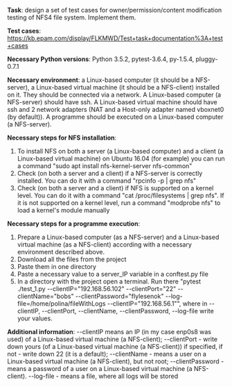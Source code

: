 <b>Task</b>: design a set of test cases for owner/permission/content modification testing of NFS4 file system. Implement them.

<b>Test cases</b>: https://kb.epam.com/display/FLKMWD/Test+task+documentation%3A+test+cases

<b>Necessary Python versions</b>: Python 3.5.2, pytest-3.6.4, py-1.5.4, pluggy-0.7.1

<b>Necessary environment</b>: a Linux-based computer (it should be a NFS-server), a Linux-based virtual machine (it should be a NFS-client) installed on it. They should be connected via a network. A Linux-based computer (a NFS-server) should have ssh. A Linux-based virtual machine should have ssh and 2 network adapters (NAT and a Host-only adapter named vboxnet0 (by default)). A programme should be executed on a Linux-based computer (a NFS-server). 

<b>Necessary steps for NFS installation</b>:
  1. To install NFS on both a server (a Linux-based computer) and a client (a Linux-based virtual machine) on Ubuntu 16.04 (for example) you can run a command "sudo apt install nfs-kernel-server nfs-common"
  2. Check (on both a server and a client) if a NFS-server is correctly installed. You can do it with a command "rpcinfo -p | grep nfs"
  3. Check (on both a server and a client) if NFS is supported on a kernel level. You can do it with a command "cat /proc/filesystems | grep nfs". If it is not supported on a kernel level, run a command "modprobe nfs" to load a kernel's module manually


<b>Necessary steps for a programme execution</b>: 
  1. Prepare a Linux-based computer (as a NFS-server) and a Linux-based virtual machine (as a NFS-client) according with a necessary environment described above.  
  2. Download all the files from the project
  3. Paste them in one directory
  4. Paste a necessary value to a server_IP variable in a conftest.py file
  4. In a directory with the project open a terminal. Run there "pytest ./test_1.py --clientIP="192.168.56.102" --clientPort="22" --clientName="bobs" --clientPassword="flylesenok" --log-file=/home/polina/fileWithLogs --clientIP="192.168.56.1"", where in --clientIP, --clientPort, --clientName, --clientPassword, --log-file write your values.
  
 <b>Additional information</b>:
 --clientIP means an IP (in my case enp0s8 was used) of a Linux-based virtual machine (a NFS-client); 
 --clientPort - write down yours (of a Linux-based virtual machine (a NFS-client)) if specified, if not - write down 22 (it is a default);
 --clientName - means a user on a Linux-based virtual machine (a NFS-client), but not root;
 --clientPassword - means a password of a user on a Linux-based virtual machine (a NFS-client). 
 --log-file - means a file, where all logs will be stored
